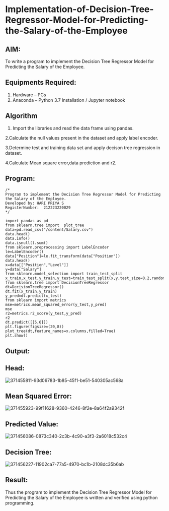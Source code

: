 # Implementation-of-Decision-Tree-Regressor-Model-for-Predicting-the-Salary-of-the-Employee

## AIM:
To write a program to implement the Decision Tree Regressor Model for Predicting the Salary of the Employee.

## Equipments Required:
1. Hardware – PCs
2. Anaconda – Python 3.7 Installation / Jupyter notebook

## Algorithm 
1. Import the libraries and read the data frame using pandas.

2.Calculate the null values present in the dataset and apply label encoder.

3.Determine test and training data set and apply decison tree regression in dataset.

4.Calculate Mean square error,data prediction and r2.

## Program:
```
/*
Program to implement the Decision Tree Regressor Model for Predicting the Salary of the Employee.
Developed by: HARI PRIYA S
RegisterNumber:  212223220029
*/
```
```
import pandas as pd
from sklearn.tree import  plot_tree
data=pd.read_csv("/content/Salary.csv")
data.head()
data.info()
data.isnull().sum()
from sklearn.preprocessing import LabelEncoder
le=LabelEncoder()
data["Position"]=le.fit_transform(data["Position"])
data.head()
x=data[["Position","Level"]]
y=data["Salary"]
from sklearn.model_selection import train_test_split
x_train,x_test,y_train,y_test=train_test_split(x,y,test_size=0.2,random_state=2)
from sklearn.tree import DecisionTreeRegressor
dt=DecisionTreeRegressor()
dt.fit(x_train,y_train)
y_pred=dt.predict(x_test)
from sklearn import metrics
mse=metrics.mean_squared_error(y_test,y_pred)
mse
r2=metrics.r2_score(y_test,y_pred)
r2
dt.predict([[5,6]])
plt.figure(figsize=(20,8))
plot_tree(dt,feature_names=x.columns,filled=True)
plt.show()
```

## Output:

## Head:

![371455811-93d06783-1b85-45f1-be51-540305ac568a](https://github.com/user-attachments/assets/edd7bdea-fc91-4c06-b272-16ffa6008a97)

## Mean Squared Error:

![371455923-99f11628-9360-4246-8f2e-8a64f2a9342f](https://github.com/user-attachments/assets/8e816d9a-7a6a-4183-b12d-7ac105d715a7)

## Predicted Value:

![371456086-0873c340-2c3b-4c90-a3f3-2a6018c532c4](https://github.com/user-attachments/assets/e2a41aba-6729-4df6-8103-c481a6dc8a01)

## Decision Tree:

![371456227-11902ca7-77a5-4970-bc1b-2108dc35b6ab](https://github.com/user-attachments/assets/deb9a7a0-74ef-408f-90be-d135c0a43d77)



## Result:
Thus the program to implement the Decision Tree Regressor Model for Predicting the Salary of the Employee is written and verified using python programming.
